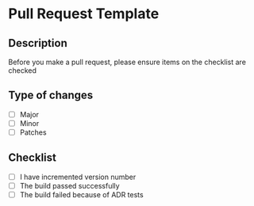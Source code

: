 # Pull Request Template

## Description

Before you make a pull request, please ensure items on the checklist are checked

## Type of changes

- [ ] Major
- [ ] Minor
- [ ] Patches

## Checklist

- [ ] I have incremented version number
- [ ] The build passed successfully
- [ ] The build failed because of ADR tests
